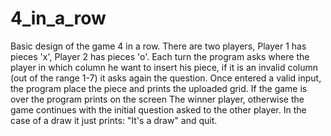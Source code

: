 # 4_in_a_row

Basic design of the game 4 in a row.
There are two players, Player 1 has pieces 'x', Player 2 has pieces 'o'.
Each turn the program asks where the player in which column he want to insert his piece, if it is an invalid column (out of the range 1-7) it asks again the question.
Once entered a valid input, the program place the piece and prints the uploaded grid.
If the game is over the program prints on the screen The winner player, otherwise the game continues with the initial question asked to the other player.
In the case of a draw it just prints: "It's a draw" and quit.
